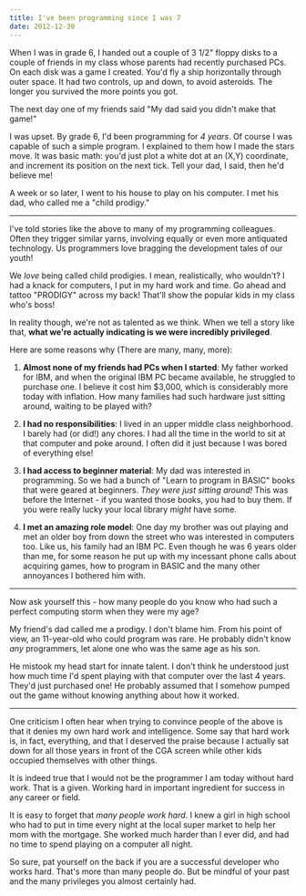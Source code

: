```yaml
---
title: I've been programming since I was 7
date: 2012-12-30
---
```


When I was in grade 6, I handed out a couple of 3 1/2" floppy disks to a couple of friends in my class whose parents had recently purchased PCs. On each disk was a game I created. You'd fly a ship horizontally through outer space. It had two controls, up and down, to avoid asteroids. The longer you survived the more points you got. 

The next day one of my friends said "My dad said you didn't make that game!"

I was upset. By grade 6, I'd been programming for *4 years*. Of course I was capable of such a simple program. I explained to them how I made the stars move. It was basic math: you'd just plot a white dot at an (X,Y) coordinate, and increment its position on the next tick. Tell your dad, I said, then he'd believe me!  

A week or so later, I went to his house to play on his computer. I met his dad, who called me a "child prodigy."

---

I've told stories like the above to many of my programming colleagues. Often they trigger similar yarns, involving equally or even more antiquated technology. Us programmers love bragging the development tales of our youth!

We *love* being called child prodigies. I mean, realistically, who wouldn't? I had a knack for computers, I put in my hard work and time. Go ahead and tattoo "PRODIGY" across my back! That'll show the popular kids in my class who's boss!

In reality though, we're not as talented as we think. When we tell a story like that, **what we're actually indicating is we were incredibly privileged**.

Here are some reasons why (There are many, many, more):

1. **Almost none of my friends had PCs when I started**: My father worked for IBM, and when the original IBM PC became available, he struggled to purchase one. I believe it cost him $3,000, which is considerably more today with inflation. How many families had such hardware just sitting around, waiting to be played with?

2. **I had no responsibilities**: I lived in an upper middle class neighborhood. I barely had (or did!) any chores. I had all the time in the world to sit at that computer and poke around. I often did it just because I was bored of everything else!

3. **I had access to beginner material**: My dad was interested in programming. So we had a bunch of "Learn to program in BASIC" books that were geared at beginners. *They were just sitting around!* This was before the Internet - if you wanted those books, you had to buy them. If you were really lucky your local library *might* have some.

4. **I met an amazing role model**: One day my brother was out playing and met an older boy from down the street who was interested in computers too. Like us, his family had an IBM PC. Even though he was 6 years older than me, for some reason he put up with my incessant phone calls about acquiring games, how to program in BASIC and the many other annoyances I bothered him with.


---

Now ask yourself this - how many people do you know who had such a perfect computing storm when they were my age?

My friend's dad called me a prodigy. I don't blame him. From his point of view, an 11-year-old who could program was rare. He probably didn't know *any* programmers, let alone one who was the same age as his son.

He mistook my head start for innate talent. I don't think he understood just how much time I'd spent playing with that computer over the last 4 years. They'd just purchased one! He probably assumed that I somehow pumped out the game without knowing anything about how it worked.

---

One criticism I often hear when trying to convince people of the above is that it denies my own hard work and intelligence. Some say that hard work is, in fact, everything, and that I deserved the praise because I actually sat down for all those years in front of the CGA screen while other kids occupied themselves with other things.

It is indeed true that I would not be the programmer I am today without hard work. That is a given. Working hard in important ingredient for success in any career or field.

It is easy to forget that *many people work hard*. I knew a girl in high school who had to put in time every night at the local super market to help her mom with the mortgage. She worked much harder than I ever did, and had no time to spend playing on a computer all night. 

So sure, pat yourself on the back if you are a successful developer who works hard. That's more than many people do. But be mindful of your past and the many privileges you almost certainly had. 






